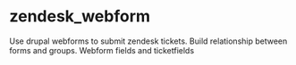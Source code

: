 zendesk_webform
===============

Use drupal webforms to submit zendesk tickets. Build relationship between forms and groups. Webform fields and ticketfields
